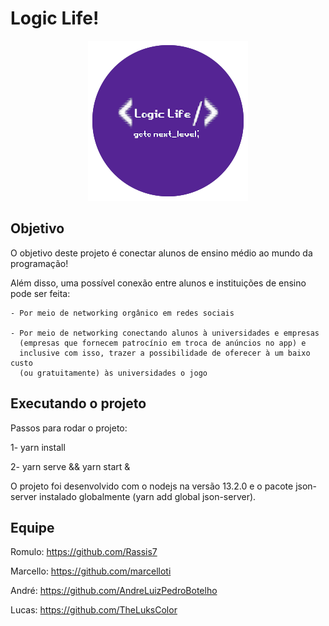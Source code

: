 # Logic Life!
<p align="center">
  <img src="https://github.com/Rassis7/logic-life/blob/master/public/images/logo.png?raw=true">
</p>


## Objetivo

O objetivo deste projeto é conectar alunos de ensino médio ao mundo da programação!

Além disso, uma possível conexão entre alunos e instituições de ensino pode ser feita:

    - Por meio de networking orgânico em redes sociais
    
    - Por meio de networking conectando alunos à universidades e empresas
      (empresas que fornecem patrocínio em troca de anúncios no app) e 
      inclusive com isso, trazer a possibilidade de oferecer à um baixo custo
      (ou gratuitamente) às universidades o jogo

## Executando o projeto
Passos para rodar o projeto:

1- yarn install

2- yarn serve && yarn start &

O projeto foi desenvolvido com o nodejs na versão 13.2.0 e o pacote json-server
instalado globalmente (yarn add global json-server).

## Equipe

Romulo: https://github.com/Rassis7

Marcello: https://github.com/marcelloti

André: https://github.com/AndreLuizPedroBotelho

Lucas: https://github.com/TheLuksColor

